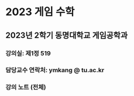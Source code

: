 # 2023 게임 수학

## 2023년 2학기 동명대학교 게임공학과 

### 강의실: 제1정 519
### 담당교수 연락처: ymkang @ tu.ac.kr

### 강의 노트 (전체)



